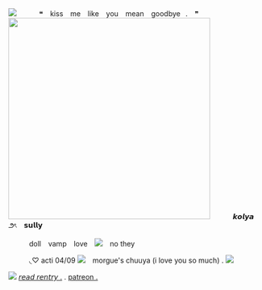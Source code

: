 <img src="https://64.media.tumblr.com/0f56b24d26002400a9150a8cadc43ef3/c1b3fdbb64486797-90/s400x600/59b57b52db983f17774902be95be42cfa40d1a92.gifv">
⠀⠀⠀⠀❝⠀ kiss⠀ me⠀ like⠀ you⠀  mean⠀ goodbye⠀.⠀ ❞
<img src="https://64.media.tumblr.com/3ad78525163532f8d8e33ef319692c0e/c42d2528a160ba69-c4/s1280x1920/68b530931be3541e82632694ab93d045e5a43405.gifv" width="400">
⠀⠀⠀⠀𝙠𝙤𝙡𝙮𝙖⠀ ౨ৎ⠀ 𝘀𝘂𝗹𝗹𝘆

⠀⠀⠀⠀doll⠀ vamp⠀ love⠀ <img src="https://cdn.discordapp.com/emojis/1148420707009691738.gif?size=96&quality=lossless">⠀ no they

 ⠀⠀⠀⠀◟♡ acti 04/09 <img src="https://caterpie.crd.co/assets/images/gallery35/23ad5a8a.gif?v=31fdc6f6">
⠀morgue's chuuya (i love you so much) . <img src="https://media.discordapp.net/attachments/860333357169508355/1161884959775146004/WINE_GLASS.gif?ex=6539ecb1&is=652777b1&hm=8d86d7e0b363c6a069603323c0c0b91bfb52d1c96360b63b868acb26c735c419&=">



<img src="https://caterpie.crd.co/assets/images/gallery20/7d366ec1.png?v=31fdc6f6"> [𝘳𝘦𝘢𝘥 𝘳𝘦𝘯𝘵𝘳𝘺 .](https://rentry.org/hrtcrsh) . [patreon .](https://www.patreon.com/violetx/about)


